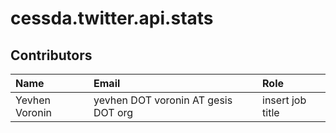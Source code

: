 # cessda.twitter.api.stats

## Contributors

Name            | Email                     | Role
:---            | :---                      | :---
Yevhen Voronin | yevhen DOT voronin AT gesis DOT org | insert job title
